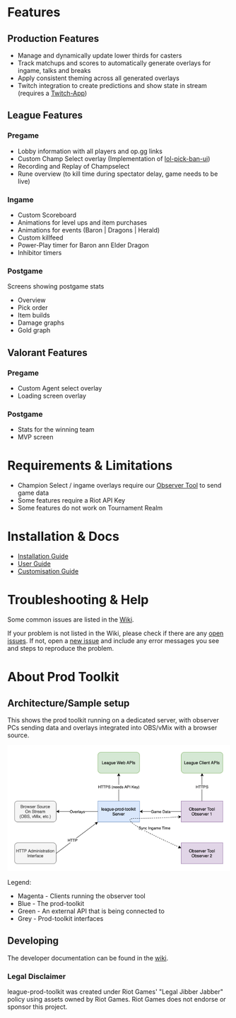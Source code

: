 # Features

## Production Features

- Manage and dynamically update lower thirds for casters
- Track matchups and scores to automatically generate overlays for ingame, talks and breaks
- Apply consistent theming across all generated overlays
- Twitch integration to create predictions and show state in stream (requires a [Twitch-App](https://dev.twitch.tv/console/apps))

## League Features

### Pregame

- Lobby information with all players and op.gg links
- Custom Champ Select overlay (Implementation of [lol-pick-ban-ui](https://github.com/RCVolus/lol-pick-ban-ui))
- Recording and Replay of Champselect
- Rune overview (to kill time during spectator delay, game needs to be live)

### Ingame

- Custom Scoreboard
- Animations for level ups and item purchases
- Animations for events (Baron | Dragons | Herald)
- Custom killfeed
- Power-Play timer for Baron ann Elder Dragon
- Inhibitor timers

### Postgame

Screens showing postgame stats

- Overview
- Pick order
- Item builds
- Damage graphs
- Gold graph

## Valorant Features

### Pregame

- Custom Agent select overlay
- Loading screen overlay

### Postgame

- Stats for the winning team
- MVP screen

# Requirements & Limitations

- Champion Select / ingame overlays require our [Observer Tool](https://github.com/RCVolus/league-observer-tool) to send game data
- Some features require a Riot API Key
- Some features do not work on Tournament Realm

# Installation & Docs

- [Installation Guide](https://github.com/RCVolus/league-prod-toolkit/wiki/1.-Installation)
- [User Guide](https://github.com/RCVolus/league-prod-toolkit/wiki/2.-Using-Prod-Toolkit)
- [Customisation Guide](https://github.com/RCVolus/league-prod-toolkit/wiki/3.-Customisation)

# Troubleshooting & Help

Some common issues are listed in the [Wiki](https://github.com/RCVolus/league-prod-toolkit/wiki/FAQ).

If your problem is not listed in the Wiki, please check if there are any [open issues](https://github.com/RCVolus/league-prod-toolkit/issues). If not, open a [new issue](https://github.com/RCVolus/league-prod-toolkit/issues/new/choose) and include any error messages you see and steps to reproduce the problem.

# About Prod Toolkit

## Architecture/Sample setup

This shows the prod toolkit running on a dedicated server, with observer PCs sending data and overlays integrated into OBS/vMix with a browser source.

![Example Setup](Architecture.png)

Legend:

- Magenta - Clients running the observer tool
- Blue - The prod-toolkit
- Green - An external API that is being connected to
- Grey - Prod-toolkit interfaces

## Developing

The developer documentation can be found in the [wiki](https://github.com/RCVolus/league-prod-toolkit/wiki/4.-Developer-Documentation).

### Legal Disclaimer

league-prod-toolkit was created under Riot Games' "Legal Jibber Jabber" policy using assets owned by Riot Games. Riot Games does not endorse or sponsor this project.
